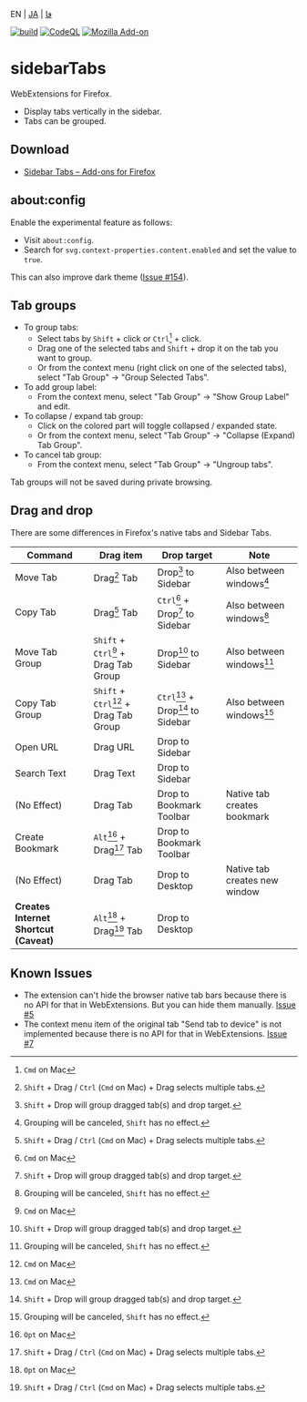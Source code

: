 EN | [JA](./README.ja.md) | [فا](./README.fa.md)

[![build](https://github.com/asamuzaK/sidebarTabs/workflows/build/badge.svg)](https://github.com/asamuzaK/sidebarTabs/actions?query=workflow%3Abuild)
[![CodeQL](https://github.com/asamuzaK/sidebarTabs/workflows/CodeQL/badge.svg)](https://github.com/asamuzaK/sidebarTabs/actions?query=workflow%3ACodeQL)
[![Mozilla Add-on](https://img.shields.io/amo/v/sidebarTabs@asamuzak.jp.svg)](https://addons.mozilla.org/firefox/addon/sidebartabs/)

# sidebarTabs

WebExtensions for Firefox.

* Display tabs vertically in the sidebar.
* Tabs can be grouped.

## Download

* [Sidebar Tabs – Add-ons for Firefox](https://addons.mozilla.org/firefox/addon/sidebartabs/ "Sidebar Tabs – Add-ons for Firefox")

## about:config

Enable the experimental feature as follows:

* Visit `about:config`.
* Search for `svg.context-properties.content.enabled` and set the value to `true`.

This can also improve dark theme ([Issue #154](https://github.com/asamuzaK/sidebarTabs/issues/154)). 

## Tab groups

* To group tabs:
  * Select tabs by `Shift` + click or `Ctrl`[^1] + click.
  * Drag one of the selected tabs and `Shift` + drop it on the tab you want to group.
  * Or from the context menu (right click on one of the selected tabs), select "Tab Group" -&gt; "Group Selected Tabs".
* To add group label:
  * From the context menu, select "Tab Group" -&gt; "Show Group Label" and edit.
* To collapse / expand tab group:
  * Click on the colored part will toggle collapsed / expanded state.
  * Or from the context menu, select "Tab Group" -&gt; "Collapse (Expand) Tab Group".
* To cancel tab group:
  * From the context menu, select "Tab Group" -&gt; "Ungroup tabs".

Tab groups will not be saved during private browsing.

## Drag and drop

There are some differences in Firefox's native tabs and Sidebar Tabs.

|Command|Drag item|Drop target|Note|
|----|----|----|----|
|Move Tab|Drag[^3] Tab|Drop[^4] to Sidebar|Also between windows[^5]|
|Copy Tab|Drag[^3] Tab|`Ctrl`[^1] + Drop[^4] to Sidebar|Also between windows[^5]|
|Move Tab Group|`Shift` + `Ctrl`[^1] + Drag Tab Group|Drop[^4] to Sidebar|Also between windows[^5]|
|Copy Tab Group|`Shift` + `Ctrl`[^1] + Drag Tab Group|`Ctrl`[^1] + Drop[^4] to Sidebar|Also between windows[^5]|
|Open URL|Drag URL|Drop to Sidebar| |
|Search Text|Drag Text|Drop to Sidebar |
|(No Effect)|Drag Tab|Drop to Bookmark Toolbar|Native tab creates bookmark|
|Create Bookmark|`Alt`[^2] + Drag[^3] Tab|Drop to Bookmark Toolbar| |
|(No Effect)|Drag Tab|Drop to Desktop|Native tab creates new window|
|**Creates Internet Shortcut (Caveat)**|`Alt`[^2] + Drag[^3] Tab|Drop to Desktop| |

## Known Issues

* The extension can't hide the browser native tab bars because there is no API for that in WebExtensions. But you can hide them manually.
  [Issue #5](https://github.com/asamuzaK/sidebarTabs/issues/5 "Add ability to \"hide native tab bars\" · Issue #5 · asamuzaK/sidebarTabs")
* The context menu item of the original tab "Send tab to device" is not implemented because there is no API for that in WebExtensions.
  [Issue #7](https://github.com/asamuzaK/sidebarTabs/issues/7 "Add \"Send tab to device\" functionalty · Issue #7 · asamuzaK/sidebarTabs")

[^1]: `Cmd` on Mac
[^2]: `Opt` on Mac
[^3]: `Shift` + Drag / `Ctrl` (`Cmd` on Mac) + Drag selects multiple tabs.
[^4]: `Shift` + Drop will group dragged tab(s) and drop target.
[^5]: Grouping will be canceled, `Shift` has no effect.

